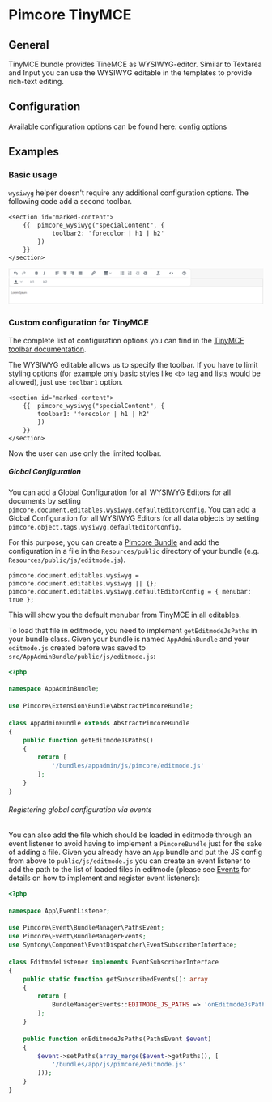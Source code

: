 # Pimcore TinyMCE


## General

TinyMCE bundle provides TineMCE as WYSIWYG-editor.
Similar to Textarea and Input you can use the WYSIWYG editable in the templates to provide rich-text editing.

## Configuration

Available configuration options can be found here: [config options](https://www.tiny.cloud/docs/configure/)

## Examples

### Basic usage

`wysiwyg` helper doesn't require any additional configuration options.
The following code add a second toolbar.

```twig
<section id="marked-content">
    {{  pimcore_wysiwyg("specialContent", {
            toolbar2: 'forecolor | h1 | h2'
        }) 
    }}
</section>
```
![Wysiwyg with extended toolbar - editmode](./doc/img/editables_wysiwyg_toolbar_editmode.png)

### Custom configuration for TinyMCE

The complete list of configuration options you can find in the [TinyMCE toolbar documentation](https://www.tiny.cloud/docs/advanced/available-toolbar-buttons/).

The WYSIWYG editable allows us to specify the toolbar.
If you have to limit styling options (for example only basic styles like `<b>` tag and lists would be allowed), just use `toolbar1` option.

```twig
<section id="marked-content">
    {{  pimcore_wysiwyg("specialContent", {
        toolbar1: 'forecolor | h1 | h2'
        }) 
    }}
</section>
```

Now the user can use only the limited toolbar.

##### Global Configuration

You can add a Global Configuration for all WYSIWYG Editors for all documents by setting `pimcore.document.editables.wysiwyg.defaultEditorConfig`.
You can add a Global Configuration for all WYSIWYG Editors for all data objects by setting `pimcore.object.tags.wysiwyg.defaultEditorConfig`.

For this purpose, you can create a [Pimcore Bundle](https://pimcore.com/docs/pimcore/current/Development_Documentation/Extending_Pimcore/Bundle_Developers_Guide/index.html) and add the
configuration in a file in the `Resources/public` directory  of your bundle (e.g. `Resources/public/js/editmode.js`).

```
pimcore.document.editables.wysiwyg = pimcore.document.editables.wysiwyg || {};
pimcore.document.editables.wysiwyg.defaultEditorConfig = { menubar: true };
```

This will show you the default menubar from TinyMCE in all editables.

To load that file in editmode, you need to implement `getEditmodeJsPaths` in your bundle class. Given your bundle is named
`AppAdminBundle` and your `editmode.js` created before was saved to `src/AppAdminBundle/public/js/editmode.js`:

```php
<?php

namespace AppAdminBundle;

use Pimcore\Extension\Bundle\AbstractPimcoreBundle;

class AppAdminBundle extends AbstractPimcoreBundle
{
    public function getEditmodeJsPaths()
    {
        return [
            '/bundles/appadmin/js/pimcore/editmode.js'
        ];
    }
}
```


###### Registering global configuration via events

You can also add the file which should be loaded in editmode through an event listener to avoid having to implement a
`PimcoreBundle` just for the sake of adding a file. Given you already have an `App` bundle and put the JS config from above
to `public/js/editmode.js` you can create an event listener to add the path to the list of loaded
files in editmode (please see [Events](https://pimcore.com/docs/pimcore/current/Development_Documentation/Extending_Pimcore/Event_API_and_Event_Manager.html) for details on how
to implement and register event listeners):

```php
<?php

namespace App\EventListener;

use Pimcore\Event\BundleManager\PathsEvent;
use Pimcore\Event\BundleManagerEvents;
use Symfony\Component\EventDispatcher\EventSubscriberInterface;

class EditmodeListener implements EventSubscriberInterface
{
    public static function getSubscribedEvents(): array
    {
        return [
            BundleManagerEvents::EDITMODE_JS_PATHS => 'onEditmodeJsPaths'
        ];
    }

    public function onEditmodeJsPaths(PathsEvent $event)
    {
        $event->setPaths(array_merge($event->getPaths(), [
            '/bundles/app/js/pimcore/editmode.js'
        ]));
    }
}
```

